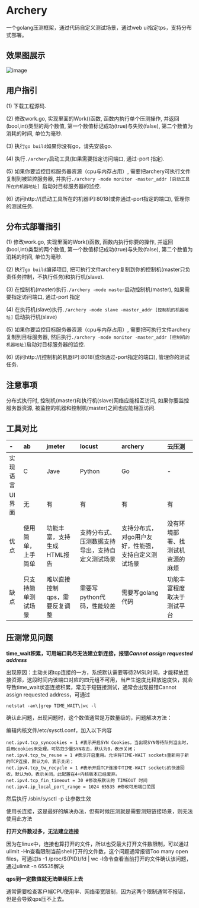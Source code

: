 # Archery

一个golang压测框架，通过代码自定义测试场景，通过web ui指定tps，支持分布式部署。

## 效果图展示
![image](https://github.com/wangongyouxia/archery/raw/master/static/result.png)

## 用户指引
(1) 下载工程源码.

(2) 修改work.go, 实现里面的Work()函数, 函数内执行单个压测操作, 并返回(bool,int)类型的两个数值, 第一个数值标记成功(true)与失败(false), 第二个数值为消耗的时间, 单位为毫秒.

(3) 执行`go build`如果你没有go，请先安装go.

(4) 执行`./archery`启动工具(如果需要指定访问端口, 通过-port 指定).

(5) 如果你要监控目标服务器资源（cpu与内存占用）, 需要把archery可执行文件复制到被监控服务器, 并执行`./archery -mode monitor -master_addr [启动工具所在的机器地址] `启动对目标服务器的监控.

(6) 访问http://[启动工具所在的机器IP]:8018(或你通过-port指定的端口), 管理你的测试任务.

## 分布式部署指引
(1) 修改work.go, 实现里面的Work()函数, 函数内执行你要的操作, 并返回(bool,int)类型的两个数值, 第一个数值标记成功(true)与失败(false), 第二个数值为消耗的时间, 单位为毫秒.

(2) 执行`go build`编译项目, 把可执行文件archery复制到你的控制机(master只负责任务控制，不执行任务)和执行机(slave).

(3) 在控制机(master)执行`./archery -mode master`启动控制机(master), 如果需要指定访问端口, 通过-port 指定

(4) 在执行机(slave)执行`./archery -mode slave -master_addr [控制机的机器地址]` 启动执行机(slave)

(5) 如果你要监控目标服务器资源（cpu与内存占用）, 需要把可执行文件archery复制到目标服务器, 然后执行`./archery -mode monitor -master_addr [控制机的机器地址]`启动对目标服务器的监控.

(6) 访问http://[控制机的机器IP]:8018(或你通过-port指定的端口), 管理你的测试任务.

## 注意事项
分布式执行时, 控制机(master)和执行机(slave)网络应能相互访问, 如果你要监控服务器资源, 被监控的机器和控制机(master)之间也应能相互访问.

## 工具对比
| -        | ab                 | jmeter                        | locust                                           | archery                                              | 云压测                           |
| :------- | :----------------- | :---------------------------- | :----------------------------------------------- | :--------------------------------------------------- | :------------------------------- |
| 实现语言 | C                  | Jave                          | Python                                           | Go                                                   | -                                |
| UI界面   | 无                 | 有                            | 有                                               | 有                                                   | 有                               |
| 优点     | 使用简单，上手简单 | 功能丰富，支持生成HTML报告    | 支持分布式、压测数据支持导出，支持自定义测试场景 | 支持分布式，对go用户友好，性能强，支持自定义测试场景 | 没有环境部署、找测试机资源的麻烦 |
| 缺点     | 只支持简单测试场景 | 难以直接控制qps，需要反复调整 | 需要写python代码，性能较差                       | 需要写golang代码                                     | 功能丰富程度取决于测试平台       |


## 压测常见问题
**time_wait积累，可用端口耗尽无法建立新连接，报错*Cannot assign
requested address***

出现原因：主动关闭tcp连接的一方，系统默认需要等待2MSL时间，才能释放连接资源，这段时间内该端口对应的四元组不可用，当产生速度比释放速度快，就会导致time_wait状态连接积累，常见于短链接测试，通常会出现报错Cannot
assign requested address，可通过

`netstat -an\|grep TIME_WAIT\|wc -l`

确认此问题，出现问题时，这个数值通常是万数量级的，问题解决方法：

编辑内核文件/etc/sysctl.conf，加入以下内容

```
net.ipv4.tcp_syncookies = 1 #表示开启SYN Cookies。当出现SYN等待队列溢出时，启用cookies来处理，可防范少量SYN攻击，默认为0，表示关闭；
net.ipv4.tcp_tw_reuse = 1 #表示开启重用。允许将TIME-WAIT sockets重新用于新的TCP连接，默认为0，表示关闭；
net.ipv4.tcp_tw_recycle = 1 #表示开启TCP连接中TIME-WAIT sockets的快速回收，默认为0，表示关闭，此配置在4+内核版本已经废弃。
net.ipv4.tcp_fin_timeout = 30 #修改系默认的 TIMEOUT 时间
net.ipv4.ip_local_port_range = 1024 65535 #修改可用端口范围
```

然后执行 /sbin/sysctl -p 让参数生效

使用长连接，这是最好的解决办法，但有时候压测就是需要测短链接场景，则无法使用此方法

**打开文件数过多，无法建立连接**

因为在linux中，连接也算打开的文件，所以也受最大打开文件数限制，可以通过ulimit
-Hn查看限制当前shell打开的文件数，这个问题通常报错Too many open
files，可通过ls -1 /proc/\${PID}/fd \| wc
-l命令查看当前打开的文件确认该问题，通过ulimit -n 65535解决

**qps到一定数值就无法继续压上去**

通常需要检查客户端CPU使用率、网络带宽限制，因为这两个限制通常不报错，但是会导致qps压不上去。
